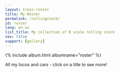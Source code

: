 ```yaml
---
layout: train-roster
title: My Roster
permalink: /rollingstock/
id: roster
lang: en-us
list_title: My collection of N scale rolling stock
nav: false
support: [gallery]
---
```


<!-- simply so (by Jimmy_Xiao) -->
{% include album.html albumname="roster" %}

All my locos and cars - click on a title to see more!
